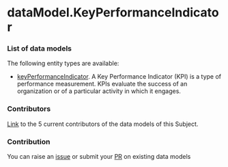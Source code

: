 # dataModel.KeyPerformanceIndicator


### List of data models

The following entity types are available:
- [keyPerformanceIndicator](https://github.com/smart-data-models/dataModel.KeyPerformanceIndicator/blob/master/keyPerformanceIndicator/README.md). A Key Performance Indicator (KPI) is a type of performance measurement. KPIs evaluate the success of an organization or of a particular activity in which it engages.



### Contributors
[Link](https://github.com/smart-data-models/dataModel.KeyPerformanceIndicator/blob/master/CONTRIBUTORS.yaml) to the 5 current contributors of the data models of this Subject.


### Contribution
You can raise an [issue](https://github.com/smart-data-models/dataModel.KeyPerformanceIndicator/issues) or submit your [PR](https://github.com/smart-data-models/dataModel.KeyPerformanceIndicator/pulls) on existing data models


